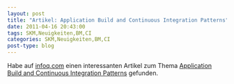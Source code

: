 ```yaml
---
layout: post
title: "Artikel: Application Build and Continuous Integration Patterns"
date: 2011-04-16 20:43:00
tags: SKM,Neuigkeiten,BM,CI
categories: SKM,Neuigkeiten,BM,CI
post-type: blog
---
```

Habe auf <a href="http://www.infoq.com">infoq.com</a> einen interessanten Artikel zum Thema <a href="http://www.infoq.com/news/2011/04/build-ci-patterns">Application Build and Continuous Integration Patterns</a> gefunden.